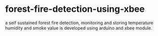 # forest-fire-detection-using-xbee
a self sustained forest fire detection, monitoring and storing temperature humidity and smoke value is developed using arduino and xbee module.
